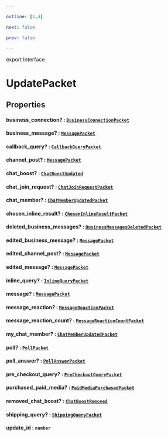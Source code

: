 ```yaml
---

outline: [1,4]

next: false

prev: false

---
```


export Interface
# UpdatePacket

## Properties

#### business_connection? : [`BusinessConnectionPacket`](./BusinessConnectionPacket.md)

#### business_message? : [`MessagePacket`](./MessagePacket.md)

#### callback_query? : [`CallbackQueryPacket`](./CallbackQueryPacket.md)

#### channel_post? : [`MessagePacket`](./MessagePacket.md)

#### chat_boost? : [`ChatBoostUpdated`](./ChatBoostUpdated.md)

#### chat_join_request? : [`ChatJoinRequestPacket`](./ChatJoinRequestPacket.md)

#### chat_member? : [`ChatMemberUpdatedPacket`](./ChatMemberUpdatedPacket.md)

#### chosen_inline_result? : [`ChosenInlineResultPacket`](./ChosenInlineResultPacket.md)

#### deleted_business_messages? : [`BusinessMessagesDeletedPacket`](./BusinessMessagesDeletedPacket.md)

#### edited_business_message? : [`MessagePacket`](./MessagePacket.md)

#### edited_channel_post? : [`MessagePacket`](./MessagePacket.md)

#### edited_message? : [`MessagePacket`](./MessagePacket.md)

#### inline_query? : [`InlineQueryPacket`](./InlineQueryPacket.md)

#### message? : [`MessagePacket`](./MessagePacket.md)

#### message_reaction? : [`MessageReactionPacket`](./MessageReactionPacket.md)

#### message_reaction_count? : [`MessageReactionCountPacket`](./MessageReactionCountPacket.md)

#### my_chat_member? : [`ChatMemberUpdatedPacket`](./ChatMemberUpdatedPacket.md)

#### poll? : [`PollPacket`](./PollPacket.md)

#### poll_answer? : [`PollAnswerPacket`](./PollAnswerPacket.md)

#### pre_checkout_query? : [`PreCheckoutQueryPacket`](./PreCheckoutQueryPacket.md)

#### purchased_paid_media? : [`PaidMediaPurchasedPacket`](./PaidMediaPurchasedPacket.md)

#### removed_chat_boost? : [`ChatBoostRemoved`](./ChatBoostRemoved.md)

#### shipping_query? : [`ShippingQueryPacket`](./ShippingQueryPacket.md)

#### update_id : `number`
